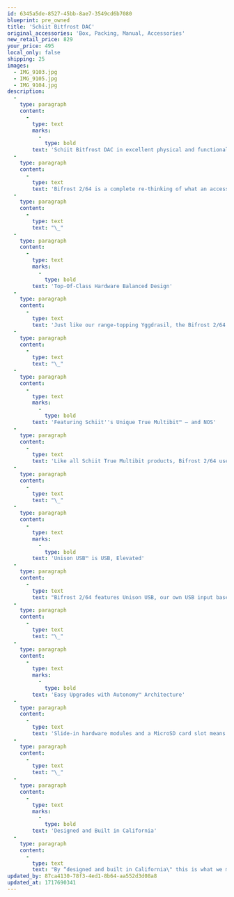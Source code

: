 ```yaml
---
id: 6345a5de-8527-45bb-8ae7-3549cd6b7080
blueprint: pre_owned
title: 'Schiit Bitfrost DAC'
original_accessories: 'Box, Packing, Manual, Accessories'
new_retail_price: 829
your_price: 495
local_only: false
shipping: 25
images:
  - IMG_9103.jpg
  - IMG_9105.jpg
  - IMG_9104.jpg
description:
  -
    type: paragraph
    content:
      -
        type: text
        marks:
          -
            type: bold
        text: 'Schiit Bitfrost DAC in excellent physical and functional condition with original box and packing. Unit sells as new for $829.00'
  -
    type: paragraph
    content:
      -
        type: text
        text: 'Bifrost 2/64 is a complete re-thinking of what an accessible DAC can be. With full hardware-balanced topology, balanced and single-ended outputs, remote control, Schiit’s unique True Multibit™ architecture with a time-and frequency-domain optimized digital filter, NOS mode, and our own Unison USB™ input and easy-to-upgrade Autonomy™ platform, Bifrost sets all the standards.'
  -
    type: paragraph
    content:
      -
        type: text
        text: "\_"
  -
    type: paragraph
    content:
      -
        type: text
        marks:
          -
            type: bold
        text: 'Top-Of-Class Hardware Balanced Design'
  -
    type: paragraph
    content:
      -
        type: text
        text: 'Just like our range-topping Yggdrasil, the Bifrost 2/64 features a fully hardware balanced architecture. This means four 16-bit DACs total, with one DAC for each phase. You can expect the same stellar performance from both the XLR and RCA outputs, so Bifrost 2/64 works seamlessly with your system.'
  -
    type: paragraph
    content:
      -
        type: text
        text: "\_"
  -
    type: paragraph
    content:
      -
        type: text
        marks:
          -
            type: bold
        text: 'Featuring Schiit''s Unique True Multibit™ — and NOS'
  -
    type: paragraph
    content:
      -
        type: text
        text: 'Like all Schiit True Multibit products, Bifrost 2/64 uses completely unique D/A converters and our proprietary time- and frequency-domain optimized digital filter. In the case of Bifrost 2/64, four DAC8812 D/A converters—the same basic chip used in Yggdrasil Less is More—do the conversion, while the digital filter is implemented on an Analog Devices SHARC DSP. You can also choose non-oversampling mode (NOS) to bypass the digital filter entirely.'
  -
    type: paragraph
    content:
      -
        type: text
        text: "\_"
  -
    type: paragraph
    content:
      -
        type: text
        marks:
          -
            type: bold
        text: 'Unison USB™ is USB, Elevated'
  -
    type: paragraph
    content:
      -
        type: text
        text: "Bifrost 2/64 features Unison USB, our own USB input based on a general-purpose PIC32 microprocessor, using precision local clocks and complete electromagnetic and electrostatic isolation. No more off-the-shelf USB—this unique, UAC2-compliant input provides the highest performance and lowest power draw of any USB input we’ve offered to date.\_"
  -
    type: paragraph
    content:
      -
        type: text
        text: "\_"
  -
    type: paragraph
    content:
      -
        type: text
        marks:
          -
            type: bold
        text: 'Easy Upgrades with Autonomy™ Architecture'
  -
    type: paragraph
    content:
      -
        type: text
        text: 'Slide-in hardware modules and a MicroSD card slot means this DAC never has to come back to Schiit for upgrades. Compare this to other DACs, even DACs costing many times more—only Bifrost 2/64 provides complete hardware and firmware upgradability. All original Bifrost 2s can be upgraded to 2/64 with a new card and firmware, available on our Upgrades page.'
  -
    type: paragraph
    content:
      -
        type: text
        text: "\_"
  -
    type: paragraph
    content:
      -
        type: text
        marks:
          -
            type: bold
        text: 'Designed and Built in California'
  -
    type: paragraph
    content:
      -
        type: text
        text: "By “designed and built in California\" this is what we mean: the vast majority of the total production cost of Bifrost 2/64—chassis, boards, transformers, assembly, etc—goes to US companies manufacturing in the US. Our chassis are made minutes from our facility. Our PCBs are done just over the hill from us. Our transformers are also made in California. We ain’t just putting in the last screws and calling it done.\_\_"
updated_by: 87ca4130-78f3-4ed1-8b64-aa552d3d08a8
updated_at: 1717690341
---
```

